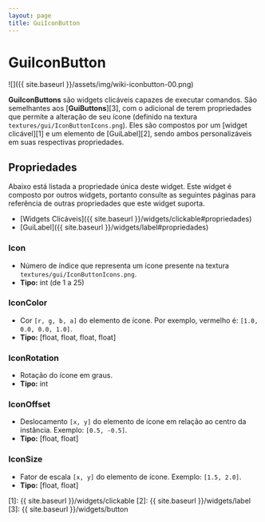 ```yaml
---
layout: page
title: GuiIconButton
---
```


# GuiIconButton
![]({{ site.baseurl }}/assets/img/wiki-iconbutton-00.png)

**GuiIconButtons** são widgets clicáveis capazes de executar comandos. São semelhantes aos [**GuiButtons**][3],
com o adicional de terem propriedades que permite a alteração de seu ícone
(definido na textura `textures/gui/IconButtonIcons.png`). Eles são compostos por um [widget clicável][1] e um
elemento de [GuiLabel][2], sendo ambos personalizáveis em suas respectivas propriedades.

## Propriedades
Abaixo está listada a propriedade única deste widget. Este widget é composto por outros widgets, portanto consulte
as seguintes páginas para referência de outras propriedades que este widget suporta.
- [Widgets Clicáveis]({{ site.baseurl }}/widgets/clickable#propriedades)
- [GuiLabel]({{ site.baseurl }}/widgets/label#propriedades)

### Icon
- Número de índice que representa um ícone presente na textura `textures/gui/IconButtonIcons.png`.
- **Tipo:** int (de 1 a 25)

### IconColor
- Cor `[r, g, b, a]` do elemento de ícone. Por exemplo, vermelho é: `[1.0, 0.0, 0.0, 1.0]`.
- **Tipo:** [float, float, float, float]

### IconRotation
- Rotação do ícone em graus.
- **Tipo:** int

### IconOffset
- Deslocamento `[x, y]` do elemento de ícone em relação ao centro da instância. Exemplo: `[0.5, -0.5]`.
- **Tipo:** [float, float]

### IconSize
- Fator de escala `[x, y]` do elemento de ícone. Exemplo: `[1.5, 2.0]`.
- **Tipo:** [float, float]

[1]: {{ site.baseurl }}/widgets/clickable
[2]: {{ site.baseurl }}/widgets/label
[3]: {{ site.baseurl }}/widgets/button